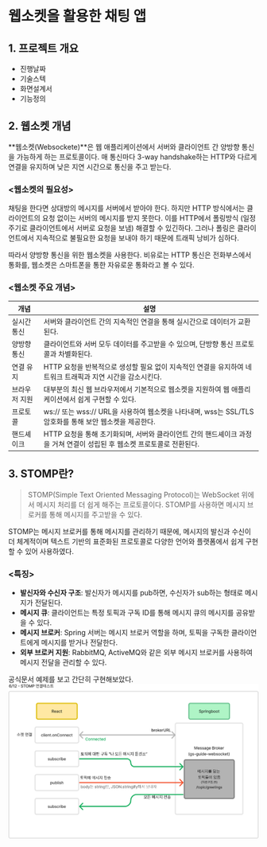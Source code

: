 # 웹소켓을 활용한 채팅 앱
## 1. 프로젝트 개요
- 진행날짜
- 기술스텍
- 화면설계서
- 기능정의 

## 2. 웹소켓 개념

**웹소켓(Websockete)**은 웹 애플리케이션에서 서버와 클라이언트 간 양방향 통신을 가능하게 하는 프로토콜이다. 매 통신마다 3-way handshake하는 HTTP와 다르게 연결을 유지하며 낮은 지연 시간으로 통신을 주고 받는다. 

### <웹소켓의 필요성>
채팅을 한다면 상대방의 메시지를 서버에서 받아야 한다. 하지만 HTTP 방식에서는 클라이언트의 요청 없이는 서버의 메시지를 받지 못한다. 이를 HTTP에서 폴링방식 (일정 주기로 클라이언트에서 서버로 요청을 보냄) 해결할 수 있긴하다. 그러나 폴링은 클라이언트에서 지속적으로 불필요한 요청을 보내야 하기 때문에 트래픽 낭비가 심하다. 

따라서 양방향 통신을 위한 웹소켓을 사용한다. 비유로는 HTTP 통신은 전화부스에서 통화를, 웹소켓은 스마트폰을 통한 자유로운 통화라고 볼 수 있다.

### <웹소켓 주요 개념>
| **개념**           | **설명**                                                                                  |
|-------------------|-----------------------------------------------------------------------------------------|
| 실시간 통신          | 서버와 클라이언트 간의 지속적인 연결을 통해 실시간으로 데이터가 교환된다.                                                      |
| 양방향 통신          | 클라이언트와 서버 모두 데이터를 주고받을 수 있으며, 단방향 통신 프로토콜과 차별화된다.                                            |
| 연결 유지            | HTTP 요청을 반복적으로 생성할 필요 없이 지속적인 연결을 유지하여 네트워크 트래픽과 지연 시간을 감소시킨다.                          |
| 브라우저 지원        | 대부분의 최신 웹 브라우저에서 기본적으로 웹소켓을 지원하여 웹 애플리케이션에서 쉽게 구현할 수 있다.                                 |
| 프로토콜             | ws:// 또는 wss:// URL을 사용하여 웹소켓을 나타내며, wss는 SSL/TLS 암호화를 통해 보안 웹소켓을 제공한다.                          |
| 핸드셰이크           | HTTP 요청을 통해 초기화되며, 서버와 클라이언트 간의 핸드셰이크 과정을 거쳐 연결이 성립된 후 웹소켓 프로토콜로 전환된다.           |



## 3. STOMP란?
> STOMP(Simple Text Oriented Messaging Protocol)는 WebSocket 위에서 메시지 처리를 더 쉽게 해주는 프로토콜이다. STOMP를 사용하면 메시지 브로커를 통해 메시지를 주고받을 수 있다.

STOMP는 메시지 브로커를 통해 메시지를 관리하기 때문에, 메시지의 발신과 수신이 더 체계적이며 텍스트 기반의 표준화된 프로토콜로 다양한 언어와 플랫폼에서 쉽게 구현할 수 있어 사용하였다.

### <특징>
- **발신자와 수신자 구조**: 발신자가 메시지를 pub하면, 수신자가 sub하는 형태로 메시지가 전달된다.
- **메시지 큐**: 클라이언트는 특정 토픽과 구독 ID를 통해 메시지 큐의 메시지를 공유받을 수 있다.
- **메시지 브로커**: Spring 서버는 메시지 브로커 역할을 하며, 토픽을 구독한 클라이언트에게 메시지를 받거나 전달한다.
- **외부 브로커 지원**: RabbitMQ, ActiveMQ와 같은 외부 메시지 브로커를 사용하여 메시지 전달을 관리할 수 있다.


공식문서 예제를 보고 간단히 구현해보았다.
![STOMP](./websocket.png)